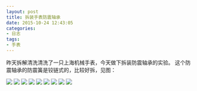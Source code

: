 ```yaml
---
layout: post
title: 拆装手表防震轴承
date: 2015-10-24 12:43:05
categories:
- 日志
tags:
- 手表
---
```


昨天拆解清洗清洗了一只上海机械手表，今天做下拆装防震轴承的实验。
这个防震轴承的防震簧是铰链式的，比较好拆，见图：

![](http://i1328.photobucket.com/albums/w532/xwlogic/1_zpst88wdpsg.jpg)
![](http://i1328.photobucket.com/albums/w532/xwlogic/2_zps7lzrgpta.jpg)
![](http://i1328.photobucket.com/albums/w532/xwlogic/3_zpsmqqpqve6.jpg)
![](http://i1328.photobucket.com/albums/w532/xwlogic/4_zpssgpblmw3.jpg)
![](http://i1328.photobucket.com/albums/w532/xwlogic/5_zpsseadsq2u.jpg)
![](http://i1328.photobucket.com/albums/w532/xwlogic/6_zpsetaosbme.jpg)
![](http://i1328.photobucket.com/albums/w532/xwlogic/7_zpsp1ohafm2.jpg)
![](http://i1328.photobucket.com/albums/w532/xwlogic/8_zpsem89sadb.jpg)
![](http://i1328.photobucket.com/albums/w532/xwlogic/9_zpsjnclahel.jpg)
